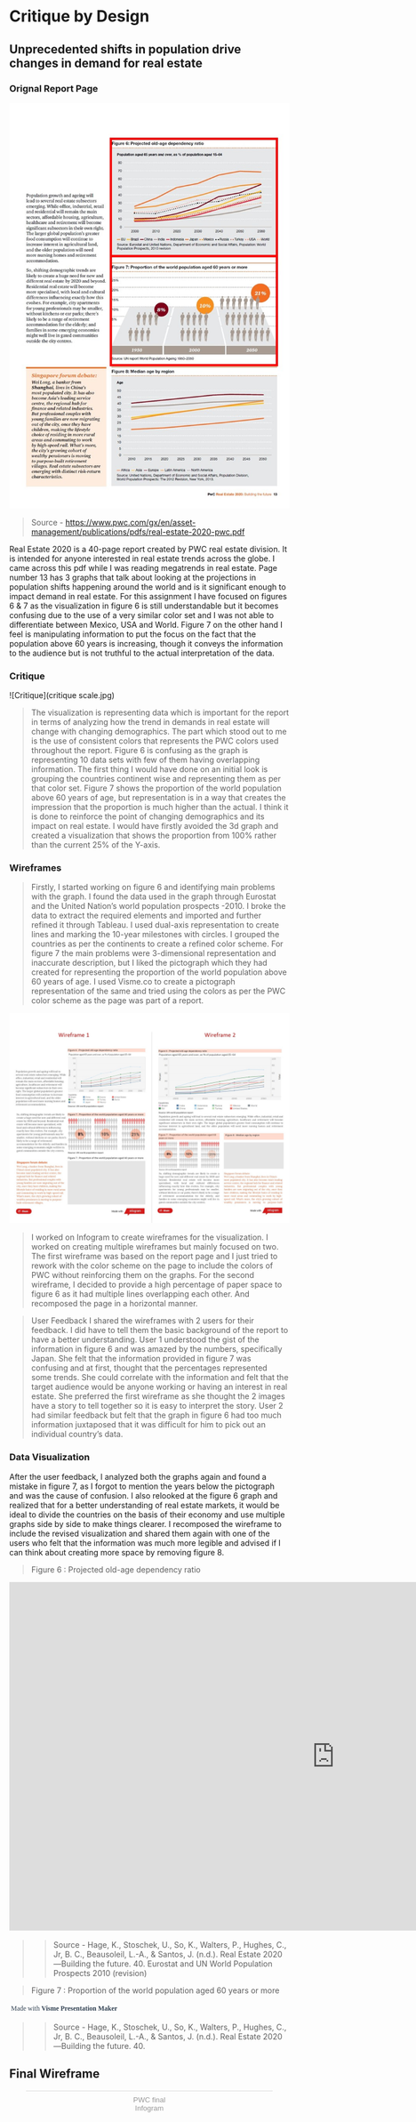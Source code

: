 # Critique by Design

## Unprecedented shifts in population drive changes in demand for real estate

### Orignal Report Page
![PWC report](Orignal.JPG)
> Source - https://www.pwc.com/gx/en/asset-management/publications/pdfs/real-estate-2020-pwc.pdf 

Real Estate 2020 is a 40-page report created by PWC real estate division. It is intended for anyone interested in real estate trends across the globe. I came across this pdf while I was reading megatrends in real estate. Page number 13 has 3 graphs that talk about looking at the projections in population shifts happening around the world and is it significant enough to impact demand in real estate. For this assignment I have focused on figures 6 & 7 as the visualization in figure 6 is still understandable but it becomes confusing due to the use of a very similar color set and I was not able to differentiate between Mexico, USA and World. Figure 7 on the other hand I feel is manipulating information to put the focus on the fact that the population above 60 years is increasing, though it conveys the information to the audience but is not truthful to the actual interpretation of the data.

### Critique
![Critique](critique scale.jpg)

> The visualization is representing data which is important for the report in terms of analyzing how the trend in demands in real estate will change with changing demographics. The part which stood out to me is the use of consistent colors that represents the PWC colors used throughout the report. Figure 6 is confusing as the graph is representing 10 data sets with few of them having overlapping information. The first thing I would have done on an initial look is grouping the countries continent wise and representing them as per that color set. Figure 7 shows the proportion of the world population above 60 years of age, but representation is in a way that creates the impression that the proportion is much higher than the actual. I think it is done to reinforce the point of changing demographics and its impact on real estate. I would have firstly avoided the 3d graph and created a visualization that shows the proportion from 100% rather than the current 25% of the Y-axis.

### Wireframes
> Firstly, I started working on figure 6 and identifying main problems with the graph. I found the data used in the graph through Eurostat and the United Nation’s world population prospects -2010. I broke the data to extract the required elements and imported and further refined it through Tableau. I used dual-axis representation to create lines and marking the 10-year milestones with circles. I grouped the countries as per the continents to create a refined color scheme. 
> For figure 7 the main problems were 3-dimensional representation and inaccurate description, but I liked the pictograph which they had created for representing the proportion of the world population above 60 years of age. I used Visme.co to create a pictograph representation of the same and tried using the colors as per the PWC color scheme as the page was part of a report.

![Critique Wireframe](wireframe.JPG)

> I worked on Infogram to create wireframes for the visualization. I worked on creating multiple wireframes but mainly focused on two. The first wireframe was based on the report page and I just tried to rework with the color scheme on the page to include the colors of PWC without reinforcing them on the graphs. For the second wireframe, I decided to provide a high percentage of paper space to figure 6 as it had multiple lines overlapping each other. And recomposed the page in a horizontal manner. 

> User Feedback
> I shared the wireframes with 2 users for their feedback. I did have to tell them the basic background of the report to have a better understanding. User 1 understood the gist of the information in figure 6 and was amazed by the numbers, specifically Japan. She felt that the information provided in figure 7 was confusing and at first, thought that the percentages represented some trends. She could correlate with the information and felt that the target audience would be anyone working or having an interest in real estate. She preferred the first wireframe as she thought the 2 images have a story to tell together so it is easy to interpret the story. User 2 had similar feedback but felt that the graph in figure 6 had too much information juxtaposed that it was difficult for him to pick out an individual country’s data.

### Data Visualization
After the user feedback, I analyzed both the graphs again and found a mistake in figure 7, as I forgot to mention the years below the pictograph and was the cause of confusion. I also relooked at the figure 6 graph and realized that for a better understanding of real estate markets, it would be ideal to divide the countries on the basis of their economy and use multiple graphs side by side to make things clearer. I recomposed the wireframe to include the revised visualization and shared them again with one of the users who felt that the information was much more legible and advised if I can think about creating more space by removing figure 8.

> Figure 6 : Projected old-age dependency ratio

<center><iframe src="https://public.tableau.com/views/Populationaged65years/Population-EurostatandUNWorldPopulationProspects-2010?:retry=yes&:display_count=y&:origin=viz_share_link" width="1169" height="627" frameborder="0"></iframe></center>

>> Source - Hage, K., Stoschek, U., So, K., Walters, P., Hughes, C., Jr, B. C., Beausoleil, L.-A., & Santos, J. (n.d.). Real Estate 2020—Building the future. 40.
Eurostat and UN World Population Prospects 2010 (revision)

> Figure 7 :  Proportion of the world population aged 60 years or more

<script src="//my.visme.co/visme.js"></script><div class="visme_d" data-url="ojq49ep9-untitled-project" data-w="1366" data-h="768" data-domain="my"></div><p style="width: 222px; font-family: Montserrat,serif; border-radius:3px; padding: 3px; font-size: 12px; color: #314152">Made with <a href="https://www.visme.co/presentation-software?utm_source=CTA&utm_medium=Embed" target="_blank" style="color: #314152; font-size: 12px; font-family: Montserrat,serif; font-weight: 600; text-decoration: none"> Visme Presentation Maker</a></p>

>> Source - Hage, K., Stoschek, U., So, K., Walters, P., Hughes, C., Jr, B. C., Beausoleil, L.-A., & Santos, J. (n.d.). Real Estate 2020—Building the future. 40.

## Final Wireframe

<div class="infogram-embed" data-id="d79e279b-4a7c-478c-9519-61b5318a10fd" data-type="interactive" data-title="PWC final"></div><script>!function(e,i,n,s){var t="InfogramEmbeds",d=e.getElementsByTagName("script")[0];if(window[t]&&window[t].initialized)window[t].process&&window[t].process();else if(!e.getElementById(n)){var o=e.createElement("script");o.async=1,o.id=n,o.src="https://e.infogram.com/js/dist/embed-loader-min.js",d.parentNode.insertBefore(o,d)}}(document,0,"infogram-async");</script><div style="padding:8px 0;font-family:Arial!important;font-size:13px!important;line-height:15px!important;text-align:center;border-top:1px solid #dadada;margin:0 30px"><a href="https://infogram.com/d79e279b-4a7c-478c-9519-61b5318a10fd" style="color:#989898!important;text-decoration:none!important;" target="_blank">PWC final</a><br><a href="https://infogram.com" style="color:#989898!important;text-decoration:none!important;" target="_blank" rel="nofollow">Infogram</a></div>
